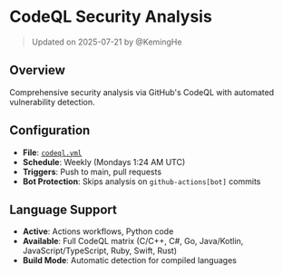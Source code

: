# CodeQL Security Analysis

> Updated on 2025-07-21 by @KemingHe

## Overview

Comprehensive security analysis via GitHub's CodeQL with automated vulnerability detection.

## Configuration

- **File**: [`codeql.yml`](./codeql.yml)
- **Schedule**: Weekly (Mondays 1:24 AM UTC)
- **Triggers**: Push to main, pull requests
- **Bot Protection**: Skips analysis on `github-actions[bot]` commits

## Language Support

- **Active**: Actions workflows, Python code
- **Available**: Full CodeQL matrix (C/C++, C#, Go, Java/Kotlin, JavaScript/TypeScript, Ruby, Swift, Rust)
- **Build Mode**: Automatic detection for compiled languages
